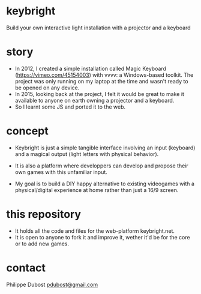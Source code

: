 # keybright
Build your own interactive light installation with a projector and a keyboard

# story
- In 2012, I created a simple installation called Magic Keyboard (https://vimeo.com/45154003) with vvvv: a Windows-based toolkit. The project was only running on my laptop at the time and wasn't ready to be opened on any device. 
- In 2015, looking back at the project, I felt it would be great to make it available to anyone on earth owning a projector and a keyboard. 
- So I learnt some JS and ported it to the web.

# concept
- Keybright is just a simple tangible interface involving an input (keyboard) and a magical output (light letters with physical behavior).
- It is also a platform where developpers can develop and propose their own games with this unfamiliar input.

- My goal is to build a DIY happy alternative to existing videogames with a physical/digital experience at home rather than just a 16/9 screen.

# this repository
- It holds all the code and files for the web-platform keybright.net.
- It is open to anyone to fork it and improve it, wether it'd be for the core or to add new games.

# contact
Philippe Dubost
pdubost@gmail.com
